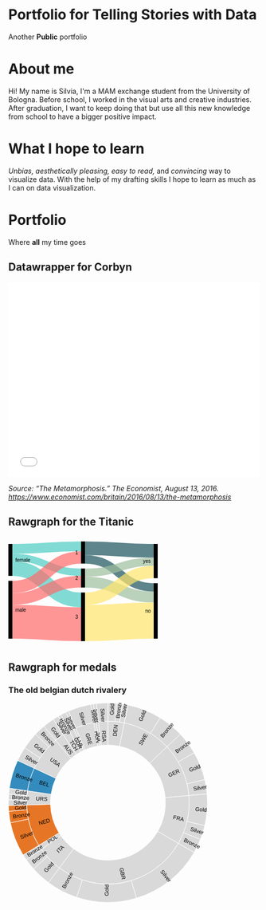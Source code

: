 # Portfolio for Telling Stories with Data
Another **Public** portfolio

# About me
Hi! My name is Silvia, I'm a MAM exchange student from the University of Bologna. Before school, I worked in the visual arts and creative industries. After graduation, I want to keep doing that but use all this new knowledge from school to have a bigger positive impact.

# What I hope to learn
*Unbias, aesthetically pleasing, easy to read,* and *convincing* way to visualize data. With the help of my drafting skills I hope to learn as much as I can on data visualization.

# Portfolio
Where **all** my time goes

## Datawrapper for Corbyn

<iframe title="Labour Party on social media" aria-label="Bar Chart" id="datawrapper-chart-sCBJz" src="//datawrapper.dwcdn.net/sCBJz/1/" scrolling="no" frameborder="0" style="width: 0; min-width: 100% !important; border: none;" height="391"></iframe><script type="text/javascript">!function(){"use strict";window.addEventListener("message",function(a){if(void 0!==a.data["datawrapper-height"])for(var e in a.data["datawrapper-height"]){var t=document.getElementById("datawrapper-chart-"+e)||document.querySelector("iframe[src*='"+e+"']");t&&(t.style.height=a.data["datawrapper-height"][e]+"px")}})}();</script>

*Source: “The Metamorphosis.” The Economist, August 13, 2016. https://www.economist.com/britain/2016/08/13/the-metamorphosis*

## Rawgraph for the Titanic

<svg width="400" height="220" xmlns="http://www.w3.org/2000/svg"><g transform="translate(0, 10)"><g class="links" fill="none" stroke-opacity="0.7"><path d="M8,14.900687547746257C77,14.900687547746257,77,9.900687547746399,146,9.900687547746399" stroke-width="19.80137509549274" style="stroke: rgb(78, 205, 196);"></path><path d="M8,32.089381207028154C77,32.089381207028154,77,61.70359052711994,146,61.70359052711994" stroke-width="14.576012223071046" style="stroke: rgb(78, 205, 196);"></path><path d="M8,54.228418640183236C77,54.228418640183236,77,117.35676088617265,146,117.35676088617265" stroke-width="29.702062643239113" style="stroke: rgb(78, 205, 196);"></path><path d="M8,91.38655462184872C77,91.38655462184872,77,32.1084797555386,146,32.1084797555386" stroke-width="24.61420932009167" style="stroke: rgb(255, 107, 107);"></path><path d="M8,115.45072574484337C77,115.45072574484337,77,80.74866310160428,146,80.74866310160428" stroke-width="23.51413292589763" style="stroke: rgb(255, 107, 107);"></path><path d="M8,161.1038961038961C77,161.1038961038961,77,166.1038961038961,146,166.1038961038961" stroke-width="67.79220779220779" style="stroke: rgb(255, 107, 107);"></path><path d="M154,13.750954927425544C223,13.750954927425544,223,18.750954927425518,292,18.750954927425518" stroke-width="27.501909854851032" style="stroke: rgb(26, 83, 92);"></path><path d="M154,35.95874713521775C223,35.95874713521775,223,92.21161191749428,292,92.21161191749428" stroke-width="16.913674560733384" style="stroke: rgb(26, 83, 92);"></path><path d="M154,81.64247517188693C223,81.64247517188693,223,111.53170359052712,292,111.53170359052712" stroke-width="21.726508785332314" style="stroke: rgb(158, 191, 158);"></path><path d="M154,62.5974025974026C223,62.5974025974026,223,40.683728036669216,292,40.683728036669216" stroke-width="16.363636363636363" style="stroke: rgb(158, 191, 158);"></path><path d="M154,163.69747899159665C223,163.69747899159665,223,158.69747899159665,292,158.69747899159665" stroke-width="72.60504201680672" style="stroke: rgb(255, 230, 109);"></path><path d="M154,114.95034377387319C223,114.95034377387319,223,61.31016042780749,292,61.31016042780749" stroke-width="24.889228418640183" style="stroke: rgb(255, 230, 109);"></path></g><g class="nodes" font-family="Arial, Helvetica" font-size="10"><g><rect x="146" y="2.842170943040401e-14" height="44.41558441558439" width="8" fill="#000"></rect><text x="140" y="22.207792207792224" dy="0.35em" text-anchor="end">1</text></g><g><rect x="146" y="54.41558441558442" height="38.09014514896867" width="8" fill="#000"></rect><text x="140" y="73.46065699006876" dy="0.35em" text-anchor="end">2</text></g><g><rect x="146" y="102.50572956455309" height="97.4942704354469" width="8" fill="#000"></rect><text x="140" y="151.25286478227653" dy="0.35em" text-anchor="end">3</text></g><g><rect x="0" y="4.999999999999886" height="64.079449961803" width="8" fill="#000"></rect><text x="14" y="37.03972498090138" dy="0.35em" text-anchor="start">female</text></g><g><rect x="0" y="79.07944996180288" height="115.92055003819723" width="8" fill="#000"></rect><text x="14" y="137.0397249809015" dy="0.35em" text-anchor="start">male</text></g><g><rect x="292" y="83.75477463712758" height="111.24522536287243" width="8" fill="#000"></rect><text x="286" y="139.3773873185638" dy="0.35em" text-anchor="end">no</text></g><g><rect x="292" y="5" height="68.75477463712758" width="8" fill="#000"></rect><text x="286" y="39.37738731856379" dy="0.35em" text-anchor="end">yes</text></g></g></g></svg>

## Rawgraph for medals

### The old belgian dutch rivalery

<svg width="400" height="400" xmlns="http://www.w3.org/2000/svg"><g transform="translate(200, 200)"><g display="none"><path d="M7.070501591499379e-15,-115.47005383792515A115.47005383792515,115.47005383792515,0,1,1,-7.070501591499379e-15,115.47005383792515A115.47005383792515,115.47005383792515,0,1,1,7.070501591499379e-15,-115.47005383792515Z" style="stroke: rgb(255, 255, 255); fill: rgb(217, 217, 217); fill-rule: evenodd;"></path><text transform="translate(3.5352507957496895e-15,57.735026918962575)rotate(90)" text-anchor="middle" dx="6" dy=".35em" style="font-size: 11px; font-family: Arial, Helvetica;"></text><title>undefined: none</title></g><g><path d="M9.999199243478975e-15,-163.2993161855452A163.2993161855452,163.2993161855452,0,0,1,33.02199128252281,-159.92565384704122L23.35007396415494,-113.08451432093533A115.47005383792515,115.47005383792515,0,0,0,7.070501591499379e-15,-115.47005383792515Z" style="stroke: rgb(255, 255, 255); fill: rgb(217, 217, 217); fill-rule: evenodd;"></path><text transform="translate(14.166373358652919,-138.66291602906625)rotate(-84.16666666666667)" text-anchor="middle" dx="6" dy=".35em" style="font-size: 11px; font-family: Arial, Helvetica;">DEN</text><title>DEN: none</title></g><g><path d="M33.02199128252281,-159.92565384704122A163.2993161855452,163.2993161855452,0,0,1,118.7796182802687,-112.06279020201272L83.9898735527276,-79.2403588705286A115.47005383792515,115.47005383792515,0,0,0,23.35007396415494,-113.08451432093533Z" style="stroke: rgb(255, 255, 255); fill: rgb(217, 217, 217); fill-rule: evenodd;"></path><text transform="translate(67.92936753309453,-121.71150907935697)rotate(-60.833333333333336)" text-anchor="middle" dx="6" dy=".35em" style="font-size: 11px; font-family: Arial, Helvetica;">SWE</text><title>SWE: none</title></g><g><path d="M118.7796182802687,-112.06279020201272A163.2993161855452,163.2993161855452,0,0,1,162.6779129860477,-14.232473192335888L115.03065542170945,-10.063878307356457A115.47005383792515,115.47005383792515,0,0,0,83.9898735527276,-79.2403588705286Z" style="stroke: rgb(255, 255, 255); fill: rgb(217, 217, 217); fill-rule: evenodd;"></path><text transform="translate(127.16879452332627,-57.06301880644464)rotate(-24.166666666666675)" text-anchor="middle" dx="6" dy=".35em" style="font-size: 11px; font-family: Arial, Helvetica;">GER</text><title>GER: none</title></g><g><path d="M162.6779129860477,-14.232473192335888A163.2993161855452,163.2993161855452,0,0,1,141.4213562373095,81.64965809277257L100,57.735026918962554A115.47005383792515,115.47005383792515,0,0,0,115.03065542170945,-10.063878307356457Z" style="stroke: rgb(255, 255, 255); fill: rgb(217, 217, 217); fill-rule: evenodd;"></path><text transform="translate(136.08071143062668,30.168367412824)rotate(12.499999999999998)" text-anchor="middle" dx="6" dy=".35em" style="font-size: 11px; font-family: Arial, Helvetica;">FRA</text><title>FRA: none</title></g><g><path d="M141.4213562373095,81.64965809277257A163.2993161855452,163.2993161855452,0,0,1,-97.51558967938813,130.98616887346495L-68.95393473370025,92.62120825207334A115.47005383792515,115.47005383792515,0,0,0,100,57.735026918962554Z" style="stroke: rgb(255, 255, 255); fill: rgb(217, 217, 217); fill-rule: evenodd;"></path><text transform="translate(28.186032623338935,136.50508408398827)rotate(78.33333333333331)" text-anchor="middle" dx="6" dy=".35em" style="font-size: 11px; font-family: Arial, Helvetica;">GBR</text><title>GBR: none</title></g><g><path d="M-97.51558967938813,130.98616887346495A163.2993161855452,163.2993161855452,0,0,1,-133.76696868438376,93.66463983626777L-94.58753065549631,66.23090198562058A115.47005383792515,115.47005383792515,0,0,0,-68.95393473370025,92.62120825207334Z" style="stroke: rgb(255, 255, 255); fill: rgb(217, 217, 217); fill-rule: evenodd;"></path><text transform="translate(-99.9828759370336,97.11598702160411)rotate(315.83333333333337)" text-anchor="middle" dx="6" dy=".35em" style="font-size: 11px; font-family: Arial, Helvetica;">ITA</text><title>ITA: none</title></g><g><path d="M-133.76696868438376,93.66463983626777A163.2993161855452,163.2993161855452,0,0,1,-138.98677060307872,85.7283165820596L-98.27848798865607,60.619073994881504A115.47005383792515,115.47005383792515,0,0,0,-94.58753065549631,66.23090198562058Z" style="stroke: rgb(255, 255, 255); fill: rgb(217, 217, 217); fill-rule: evenodd;"></path><text transform="translate(-116.45420542493609,76.59313581951986)rotate(326.6666666666667)" text-anchor="middle" dx="6" dy=".35em" style="font-size: 11px; font-family: Arial, Helvetica;">POL</text><title>POL: none</title></g><g><path d="M-138.98677060307872,85.7283165820596A163.2993161855452,163.2993161855452,0,0,1,-163.2302324232562,4.749514682198969L-115.42120424114073,3.358414039127961A115.47005383792515,115.47005383792515,0,0,0,-98.27848798865607,60.619073994881504Z" style="stroke: rgb(255, 255, 255); fill: rgb(230, 118, 38); fill-rule: evenodd;"></path><text transform="translate(-133.52906641864018,39.97597825178274)rotate(343.3333333333333)" text-anchor="middle" dx="6" dy=".35em" style="font-size: 11px; font-family: Arial, Helvetica;">NED</text><title>NED: none</title></g><g><path d="M-163.2302324232562,4.749514682198969A163.2993161855452,163.2993161855452,0,0,1,-161.57514298577357,-23.66727351837318L-114.25087927642652,-16.735289597038474A115.47005383792515,115.47005383792515,0,0,0,-115.42120424114073,3.358414039127961Z" style="stroke: rgb(255, 255, 255); fill: rgb(217, 217, 217); fill-rule: evenodd;"></path><text transform="translate(-139.14886818528618,-8.104498662748044)rotate(363.33333333333337)" text-anchor="middle" dx="6" dy=".35em" style="font-size: 11px; font-family: Arial, Helvetica;">URS</text><title>URS: none</title></g><g><path d="M-161.57514298577357,-23.66727351837318A163.2993161855452,163.2993161855452,0,0,1,-147.99944187671963,-69.01327314978L-104.65140896285276,-48.799753436088935A115.47005383792515,115.47005383792515,0,0,0,-114.25087927642652,-16.735289597038474Z" style="stroke: rgb(255, 255, 255); fill: rgb(52, 139, 189); fill-rule: evenodd;"></path><text transform="translate(-133.52906641864018,-39.97597825178271)rotate(376.66666666666674)" text-anchor="middle" dx="6" dy=".35em" style="font-size: 11px; font-family: Arial, Helvetica;">BEL</text><title>BEL: none</title></g><g><path d="M-147.99944187671963,-69.01327314978A163.2993161855452,163.2993161855452,0,0,1,-104.96677711435291,-125.09453372906596L-74.22271989685585,-88.45519308919184A115.47005383792515,115.47005383792515,0,0,0,-104.65140896285276,-48.799753436088935Z" style="stroke: rgb(255, 255, 255); fill: rgb(217, 217, 217); fill-rule: evenodd;"></path><text transform="translate(-110.58130543950176,-84.8520200296743)rotate(397.5)" text-anchor="middle" dx="6" dy=".35em" style="font-size: 11px; font-family: Arial, Helvetica;">USA</text><title>USA: none</title></g><g><path d="M-104.96677711435291,-125.09453372906596A163.2993161855452,163.2993161855452,0,0,1,-89.73444035678035,-136.43458828509026L-63.451831282259185,-96.47382256478203A115.47005383792515,115.47005383792515,0,0,0,-74.22271989685585,-88.45519308919184Z" style="stroke: rgb(255, 255, 255); fill: rgb(217, 217, 217); fill-rule: evenodd;"></path><text transform="translate(-83.23476220654422,-111.80368856276911)rotate(413.33333333333337)" text-anchor="middle" dx="6" dy=".35em" style="font-size: 11px; font-family: Arial, Helvetica;">AUS</text><title>AUS: none</title></g><g><path d="M-89.73444035678035,-136.43458828509026A163.2993161855452,163.2993161855452,0,0,1,-77.50191584119658,-143.73628528527772L-54.80213024625921,-101.63690202778406A115.47005383792515,115.47005383792515,0,0,0,-63.451831282259185,-96.47382256478203Z" style="stroke: rgb(255, 255, 255); fill: rgb(217, 217, 217); fill-rule: evenodd;"></path><text transform="translate(-71.44057502911622,-119.68431248634822)rotate(419.16666666666663)" text-anchor="middle" dx="6" dy=".35em" style="font-size: 11px; font-family: Arial, Helvetica;">TCH</text><title>TCH: none</title></g><g><path d="M-77.50191584119658,-143.73628528527772A163.2993161855452,163.2993161855452,0,0,1,-69.01327314977993,-147.9994418767197L-48.79975343608888,-104.65140896285278A115.47005383792515,115.47005383792515,0,0,0,-54.80213024625921,-101.63690202778406Z" style="stroke: rgb(255, 255, 255); fill: rgb(217, 217, 217); fill-rule: evenodd;"></path><text transform="translate(-62.555732365766424,-124.55870408768403)rotate(423.33333333333337)" text-anchor="middle" dx="6" dy=".35em" style="font-size: 11px; font-family: Arial, Helvetica;">GDR</text><title>GDR: none</title></g><g><path d="M-69.01327314977993,-147.9994418767197A163.2993161855452,163.2993161855452,0,0,1,-64.67955494912503,-149.94406236410222L-45.73535190865424,-106.02646329631527A115.47005383792515,115.47005383792515,0,0,0,-48.79975343608888,-104.65140896285278Z" style="stroke: rgb(255, 255, 255); fill: rgb(217, 217, 217); fill-rule: evenodd;"></path><text transform="translate(-57.063018806444546,-127.1687945233263)rotate(425.83333333333337)" text-anchor="middle" dx="6" dy=".35em" style="font-size: 11px; font-family: Arial, Helvetica;">COL</text><title>COL: none</title></g><g><path d="M-64.67955494912503,-149.94406236410222A163.2993161855452,163.2993161855452,0,0,1,-28.356628669875782,-160.81843264111686L-20.051164424058037,-113.71580426032575A115.47005383792515,115.47005383792515,0,0,0,-45.73535190865424,-106.02646329631527Z" style="stroke: rgb(255, 255, 255); fill: rgb(217, 217, 217); fill-rule: evenodd;"></path><text transform="translate(-39.97597825178275,-133.52906641864018)rotate(433.33333333333326)" text-anchor="middle" dx="6" dy=".35em" style="font-size: 11px; font-family: Arial, Helvetica;">GRE</text><title>GRE: none</title></g><g><path d="M-28.356628669875782,-160.81843264111686A163.2993161855452,163.2993161855452,0,0,1,-23.667273518372944,-161.5751429857736L-16.735289597038307,-114.25087927642655A115.47005383792515,115.47005383792515,0,0,0,-20.051164424058037,-113.71580426032575Z" style="stroke: rgb(255, 255, 255); fill: rgb(217, 217, 217); fill-rule: evenodd;"></path><text transform="translate(-22.204937625797644,-137.60461896627987)rotate(440.83333333333337)" text-anchor="middle" dx="6" dy=".35em" style="font-size: 11px; font-family: Arial, Helvetica;">HUN</text><title>HUN: none</title></g><g><path d="M-23.667273518372944,-161.5751429857736A163.2993161855452,163.2993161855452,0,0,1,-18.957893490637133,-162.19514462851322L-13.405255044241825,-114.68928664235453A115.47005383792515,115.47005383792515,0,0,0,-16.735289597038307,-114.25087927642655Z" style="stroke: rgb(255, 255, 255); fill: rgb(217, 217, 217); fill-rule: evenodd;"></path><text transform="translate(-18.19335218837297,-138.19222970909203)rotate(442.5)" text-anchor="middle" dx="6" dy=".35em" style="font-size: 11px; font-family: Arial, Helvetica;">SUI</text><title>SUI: none</title></g><g><path d="M-18.957893490637133,-162.19514462851322A163.2993161855452,163.2993161855452,0,0,1,-2.999759773043692e-14,-163.2993161855452L-2.1211504774498136e-14,-115.47005383792515A115.47005383792515,115.47005383792515,0,0,0,-13.405255044241825,-114.68928664235453Z" style="stroke: rgb(255, 255, 255); fill: rgb(217, 217, 217); fill-rule: evenodd;"></path><text transform="translate(-8.10449866274784,-139.1488681852862)rotate(446.6666666666668)" text-anchor="middle" dx="6" dy=".35em" style="font-size: 11px; font-family: Arial, Helvetica;">RSA</text><title>RSA: none</title></g><g><path d="M1.2246467991473532e-14,-200A200,200,0,0,1,17.431148549531628,-199.23893961834912L14.232473192335863,-162.6779129860477A163.2993161855452,163.2993161855452,0,0,0,9.999199243478975e-15,-163.2993161855452Z" style="stroke: rgb(255, 255, 255); fill: rgb(217, 217, 217); fill-rule: evenodd;"></path><text transform="translate(7.923446801129491,-181.476767868537)rotate(-87.5)" text-anchor="middle" dx="6" dy=".35em" style="font-size: 11px; font-family: Arial, Helvetica;">Gold</text><title>Gold: 3</title></g><g><path d="M17.431148549531628,-199.23893961834912A200,200,0,0,1,28.98637186144934,-197.88832771618888L23.66727351837303,-161.5751429857736A163.2993161855452,163.2993161855452,0,0,0,14.232473192335863,-162.6779129860477Z" style="stroke: rgb(255, 255, 255); fill: rgb(217, 217, 217); fill-rule: evenodd;"></path><text transform="translate(21.088238157841694,-180.4214080884509)rotate(-83.33333333333333)" text-anchor="middle" dx="6" dy=".35em" style="font-size: 11px; font-family: Arial, Helvetica;">Bronze</text><title>Bronze: 2</title></g><g><path d="M28.98637186144934,-197.88832771618888A200,200,0,0,1,40.443514466407585,-195.8681243531103L33.02199128252281,-159.92565384704122A163.2993161855452,163.2993161855452,0,0,0,23.66727351837303,-161.5751429857736Z" style="stroke: rgb(255, 255, 255); fill: rgb(217, 217, 217); fill-rule: evenodd;"></path><text transform="translate(31.543132101630942,-178.88999162177922)rotate(-80)" text-anchor="middle" dx="6" dy=".35em" style="font-size: 11px; font-family: Arial, Helvetica;">Silver</text><title>Silver: 2</title></g><g><path d="M40.443514466407585,-195.8681243531103A200,200,0,0,1,104.99531606691204,-170.22333448739994L85.7283165820596,-138.98677060307872A163.2993161855452,163.2993161855452,0,0,0,33.02199128252281,-159.92565384704122Z" style="stroke: rgb(255, 255, 255); fill: rgb(217, 217, 217); fill-rule: evenodd;"></path><text transform="translate(67.06617042509896,-168.815660025167)rotate(-68.33333333333334)" text-anchor="middle" dx="6" dy=".35em" style="font-size: 11px; font-family: Arial, Helvetica;">Gold</text><title>Gold: 12</title></g><g><path d="M104.99531606691204,-170.22333448739994A200,200,0,0,1,145.47472831460973,-137.2483275737467L118.7796182802687,-112.06279020201272A163.2993161855452,163.2993161855452,0,0,0,85.7283165820596,-138.98677060307872Z" style="stroke: rgb(255, 255, 255); fill: rgb(217, 217, 217); fill-rule: evenodd;"></path><text transform="translate(114.72599157289571,-140.83517012038237)rotate(-50.83333333333334)" text-anchor="middle" dx="6" dy=".35em" style="font-size: 11px; font-family: Arial, Helvetica;">Bronze</text><title>Bronze: 9</title></g><g><path d="M145.47472831460973,-137.2483275737467A200,200,0,0,1,173.20508075688772,-100L141.42135623730948,-81.6496580927726A163.2993161855452,163.2993161855452,0,0,0,118.7796182802687,-112.06279020201272Z" style="stroke: rgb(255, 255, 255); fill: rgb(217, 217, 217); fill-rule: evenodd;"></path><text transform="translate(145.70540371223683,-108.4736540099727)rotate(-36.66666666666667)" text-anchor="middle" dx="6" dy=".35em" style="font-size: 11px; font-family: Arial, Helvetica;">Bronze</text><title>Bronze: 8</title></g><g><path d="M173.20508075688772,-100A200,200,0,0,1,194.60897411596477,-46.12317414848804L158.89756198353754,-37.659413993774564A163.2993161855452,163.2993161855452,0,0,0,141.42135623730948,-81.6496580927726Z" style="stroke: rgb(255, 255, 255); fill: rgb(217, 217, 217); fill-rule: evenodd;"></path><text transform="translate(168.815660025167,-67.06617042509899)rotate(-21.666666666666664)" text-anchor="middle" dx="6" dy=".35em" style="font-size: 11px; font-family: Arial, Helvetica;">Gold</text><title>Gold: 10</title></g><g><path d="M194.60897411596477,-46.12317414848804A200,200,0,0,1,199.23893961834912,-17.43114854953166L162.6779129860477,-14.232473192335888A163.2993161855452,163.2993161855452,0,0,0,158.89756198353754,-37.659413993774564Z" style="stroke: rgb(255, 255, 255); fill: rgb(217, 217, 217); fill-rule: evenodd;"></path><text transform="translate(179.32983085700212,-28.9380381162959)rotate(-9.166666666666664)" text-anchor="middle" dx="6" dy=".35em" style="font-size: 11px; font-family: Arial, Helvetica;">Silver</text><title>Silver: 5</title></g><g><path d="M199.23893961834912,-17.43114854953166A200,200,0,0,1,194.60897411596477,46.12317414848804L158.89756198353754,37.659413993774564A163.2993161855452,163.2993161855452,0,0,0,162.6779129860477,-14.232473192335888Z" style="stroke: rgb(255, 255, 255); fill: rgb(217, 217, 217); fill-rule: evenodd;"></path><text transform="translate(181.16954291512084,13.19829553947691)rotate(4.1666666666666705)" text-anchor="middle" dx="6" dy=".35em" style="font-size: 11px; font-family: Arial, Helvetica;">Gold</text><title>Gold: 11</title></g><g><path d="M194.60897411596477,46.12317414848804A200,200,0,0,1,185.86950484536447,73.84122946253687L151.7618152049695,60.29111138766102A163.2993161855452,163.2993161855452,0,0,0,158.89756198353754,37.659413993774564Z" style="stroke: rgb(255, 255, 255); fill: rgb(217, 217, 217); fill-rule: evenodd;"></path><text transform="translate(173.24235802069705,54.62310566646506)rotate(17.499999999999993)" text-anchor="middle" dx="6" dy=".35em" style="font-size: 11px; font-family: Arial, Helvetica;">Silver</text><title>Silver: 5</title></g><g><path d="M185.86950484536447,73.84122946253687A200,200,0,0,1,173.20508075688775,99.99999999999997L141.4213562373095,81.64965809277257A163.2993161855452,163.2993161855452,0,0,0,151.7618152049695,60.29111138766102Z" style="stroke: rgb(255, 255, 255); fill: rgb(217, 217, 217); fill-rule: evenodd;"></path><text transform="translate(163.49657432624818,79.15471223371854)rotate(25.83333333333332)" text-anchor="middle" dx="6" dy=".35em" style="font-size: 11px; font-family: Arial, Helvetica;">Bronze</text><title>Bronze: 5</title></g><g><path d="M173.20508075688775,99.99999999999997A200,200,0,0,1,57.36064654221803,191.59790246309777L46.83477178152481,156.43903227404326A163.2993161855452,163.2993161855452,0,0,0,141.4213562373095,81.64965809277257Z" style="stroke: rgb(255, 255, 255); fill: rgb(217, 217, 217); fill-rule: evenodd;"></path><text transform="translate(112.66556492588228,142.4888373352558)rotate(51.666666666666664)" text-anchor="middle" dx="6" dy=".35em" style="font-size: 11px; font-family: Arial, Helvetica;">Silver</text><title>Silver: 26</title></g><g><path d="M57.36064654221803,191.59790246309777A200,200,0,0,1,-62.90895123032271,189.8485287146068L-51.36494358930755,155.01067458963567A163.2993161855452,163.2993161855452,0,0,0,46.83477178152481,156.43903227404326Z" style="stroke: rgb(255, 255, 255); fill: rgb(217, 217, 217); fill-rule: evenodd;"></path><text transform="translate(-2.6418940357463074,181.63044535849454)rotate(270.83333333333337)" text-anchor="middle" dx="6" dy=".35em" style="font-size: 11px; font-family: Arial, Helvetica;">Gold</text><title>Gold: 21</title></g><g><path d="M-62.90895123032271,189.8485287146068A200,200,0,0,1,-119.4317183405572,160.4246385510088L-97.51558967938813,130.98616887346495A163.2993161855452,163.2993161855452,0,0,0,-51.36494358930755,155.01067458963567Z" style="stroke: rgb(255, 255, 255); fill: rgb(217, 217, 217); fill-rule: evenodd;"></path><text transform="translate(-83.87647771895578,161.12521457140934)rotate(297.5)" text-anchor="middle" dx="6" dy=".35em" style="font-size: 11px; font-family: Arial, Helvetica;">Bronze</text><title>Bronze: 11</title></g><g><path d="M-119.4317183405572,160.4246385510088A200,200,0,0,1,-149.40501424819922,132.95917312278755L-121.98868330711284,108.56071025773362A163.2993161855452,163.2993161855452,0,0,0,-97.51558967938813,130.98616887346495Z" style="stroke: rgb(255, 255, 255); fill: rgb(217, 217, 217); fill-rule: evenodd;"></path><text transform="translate(-122.72073022420993,133.926176151109)rotate(312.5)" text-anchor="middle" dx="6" dy=".35em" style="font-size: 11px; font-family: Arial, Helvetica;">Gold</text><title>Gold: 7</title></g><g><path d="M-149.40501424819922,132.95917312278755A200,200,0,0,1,-163.83040885779832,114.71528727020927L-133.76696868438376,93.66463983626777A163.2993161855452,163.2993161855452,0,0,0,-121.98868330711284,108.56071025773362Z" style="stroke: rgb(255, 255, 255); fill: rgb(217, 217, 217); fill-rule: evenodd;"></path><text transform="translate(-142.48883733525574,112.66556492588236)rotate(321.6666666666667)" text-anchor="middle" dx="6" dy=".35em" style="font-size: 11px; font-family: Arial, Helvetica;">Bronze</text><title>Bronze: 4</title></g><g><path d="M-163.83040885779832,114.71528727020927A200,200,0,0,1,-170.22333448739994,104.99531606691204L-138.98677060307872,85.7283165820596A163.2993161855452,163.2993161855452,0,0,0,-133.76696868438376,93.66463983626777Z" style="stroke: rgb(255, 255, 255); fill: rgb(217, 217, 217); fill-rule: evenodd;"></path><text transform="translate(-151.76607528383872,99.81811798547089)rotate(326.6666666666667)" text-anchor="middle" dx="6" dy=".35em" style="font-size: 11px; font-family: Arial, Helvetica;">Bronze</text><title>Bronze: 2</title></g><g><path d="M-170.22333448739994,104.99531606691204A200,200,0,0,1,-195.86812435311032,40.44351446640751L-159.92565384704125,33.02199128252275A163.2993161855452,163.2993161855452,0,0,0,-138.98677060307872,85.7283165820596Z" style="stroke: rgb(255, 255, 255); fill: rgb(230, 118, 38); fill-rule: evenodd;"></path><text transform="translate(-168.81566002516698,67.066170425099)rotate(338.33333333333337)" text-anchor="middle" dx="6" dy=".35em" style="font-size: 11px; font-family: Arial, Helvetica;">Silver</text><title>Silver: 12</title></g><g><path d="M-195.86812435311032,40.44351446640751A200,200,0,0,1,-199.23893961834912,17.43114854953164L-162.6779129860477,14.232473192335872A163.2993161855452,163.2993161855452,0,0,0,-159.92565384704125,33.02199128252275Z" style="stroke: rgb(255, 255, 255); fill: rgb(230, 118, 38); fill-rule: evenodd;"></path><text transform="translate(-179.73173535098127,26.32682268991108)rotate(351.66666666666663)" text-anchor="middle" dx="6" dy=".35em" style="font-size: 11px; font-family: Arial, Helvetica;">Bronze</text><title>Bronze: 4</title></g><g><path d="M-199.23893961834912,17.43114854953164A200,200,0,0,1,-199.9153900164401,5.81694374862224L-163.2302324232562,4.749514682198969A163.2993161855452,163.2993161855452,0,0,0,-162.6779129860477,14.232473192335872Z" style="stroke: rgb(255, 255, 255); fill: rgb(230, 118, 38); fill-rule: evenodd;"></path><text transform="translate(-181.34233562120139,10.561988291450596)rotate(356.66666666666674)" text-anchor="middle" dx="6" dy=".35em" style="font-size: 11px; font-family: Arial, Helvetica;">Gold</text><title>Gold: 2</title></g><g><path d="M-199.9153900164401,5.81694374862224A200,200,0,0,1,-199.9153900164401,-5.816943748622369L-163.2302324232562,-4.749514682199074A163.2993161855452,163.2993161855452,0,0,0,-163.2302324232562,4.749514682198969Z" style="stroke: rgb(255, 255, 255); fill: rgb(217, 217, 217); fill-rule: evenodd;"></path><text transform="translate(-181.6496580927726,2.2245667234952506e-14)rotate(360)" text-anchor="middle" dx="6" dy=".35em" style="font-size: 11px; font-family: Arial, Helvetica;">Silver</text><title>Silver: 2</title></g><g><path d="M-199.9153900164401,-5.816943748622369A200,200,0,0,1,-199.2389396183491,-17.431148549531766L-162.6779129860477,-14.232473192335977A163.2993161855452,163.2993161855452,0,0,0,-163.2302324232562,-4.749514682199074Z" style="stroke: rgb(255, 255, 255); fill: rgb(217, 217, 217); fill-rule: evenodd;"></path><text transform="translate(-181.34233562120139,-10.561988291450874)rotate(363.33333333333337)" text-anchor="middle" dx="6" dy=".35em" style="font-size: 11px; font-family: Arial, Helvetica;">Bronze</text><title>Bronze: 2</title></g><g><path d="M-199.2389396183491,-17.431148549531766A200,200,0,0,1,-197.88832771618888,-28.986371861449523L-161.57514298577357,-23.66727351837318A163.2993161855452,163.2993161855452,0,0,0,-162.6779129860477,-14.232473192335977Z" style="stroke: rgb(255, 255, 255); fill: rgb(217, 217, 217); fill-rule: evenodd;"></path><text transform="translate(-180.42140808845087,-21.088238157841744)rotate(366.66666666666674)" text-anchor="middle" dx="6" dy=".35em" style="font-size: 11px; font-family: Arial, Helvetica;">Gold</text><title>Gold: 2</title></g><g><path d="M-197.88832771618888,-28.986371861449523A200,200,0,0,1,-181.26155740732997,-84.52365234813993L-147.99944187671963,-69.01327314978A163.2993161855452,163.2993161855452,0,0,0,-161.57514298577357,-23.66727351837318Z" style="stroke: rgb(255, 255, 255); fill: rgb(52, 139, 189); fill-rule: evenodd;"></path><text transform="translate(-174.0184673685705,-52.09770916187146)rotate(376.66666666666674)" text-anchor="middle" dx="6" dy=".35em" style="font-size: 11px; font-family: Arial, Helvetica;">Bronze</text><title>Bronze: 10</title></g><g><path d="M-181.26155740732997,-84.52365234813993A200,200,0,0,1,-167.09756228258726,-109.90179561416127L-136.43458828509023,-89.73444035678042A163.2993161855452,163.2993161855452,0,0,0,-147.99944187671963,-69.01327314978Z" style="stroke: rgb(255, 255, 255); fill: rgb(217, 217, 217); fill-rule: evenodd;"></path><text transform="translate(-158.61752679901073,-88.52727533018454)rotate(389.16666666666674)" text-anchor="middle" dx="6" dy=".35em" style="font-size: 11px; font-family: Arial, Helvetica;">Silver</text><title>Silver: 5</title></g><g><path d="M-167.09756228258726,-109.90179561416127A200,200,0,0,1,-145.4747283146097,-137.24832757374674L-118.77961828026866,-112.06279020201275A163.2993161855452,163.2993161855452,0,0,0,-136.43458828509023,-89.73444035678042Z" style="stroke: rgb(255, 255, 255); fill: rgb(217, 217, 217); fill-rule: evenodd;"></path><text transform="translate(-142.48883733525577,-112.66556492588232)rotate(398.3333333333334)" text-anchor="middle" dx="6" dy=".35em" style="font-size: 11px; font-family: Arial, Helvetica;">Gold</text><title>Gold: 6</title></g><g><path d="M-145.4747283146097,-137.24832757374674A200,200,0,0,1,-128.55752193730777,-153.2088886237957L-104.96677711435291,-125.09453372906596A163.2993161855452,163.2993161855452,0,0,0,-118.77961828026866,-112.06279020201275Z" style="stroke: rgb(255, 255, 255); fill: rgb(217, 217, 217); fill-rule: evenodd;"></path><text transform="translate(-124.65555888787966,-132.12717329743927)rotate(406.66666666666674)" text-anchor="middle" dx="6" dy=".35em" style="font-size: 11px; font-family: Arial, Helvetica;">Bronze</text><title>Bronze: 4</title></g><g><path d="M-128.55752193730777,-153.2088886237957A200,200,0,0,1,-109.90179561416117,-167.0975622825873L-89.73444035678035,-136.43458828509026A163.2993161855452,163.2993161855452,0,0,0,-104.96677711435291,-125.09453372906596Z" style="stroke: rgb(255, 255, 255); fill: rgb(217, 217, 217); fill-rule: evenodd;"></path><text transform="translate(-108.4736540099727,-145.70540371223683)rotate(413.33333333333337)" text-anchor="middle" dx="6" dy=".35em" style="font-size: 11px; font-family: Arial, Helvetica;">Gold</text><title>Gold: 4</title></g><g><path d="M-109.90179561416117,-167.0975622825873A200,200,0,0,1,-100.00000000000009,-173.2050807568877L-81.64965809277267,-141.42135623730948A163.2993161855452,163.2993161855452,0,0,0,-89.73444035678035,-136.43458828509026Z" style="stroke: rgb(255, 255, 255); fill: rgb(217, 217, 217); fill-rule: evenodd;"></path><text transform="translate(-95.36181632448584,-154.60505254523932)rotate(418.33333333333337)" text-anchor="middle" dx="6" dy=".35em" style="font-size: 11px; font-family: Arial, Helvetica;">Silver</text><title>Silver: 2</title></g><g><path d="M-100.00000000000009,-173.2050807568877A200,200,0,0,1,-94.92007394952806,-176.04027823602223L-77.50191584119658,-143.73628528527772A163.2993161855452,163.2993161855452,0,0,0,-81.64965809277267,-141.42135623730948Z" style="stroke: rgb(255, 255, 255); fill: rgb(217, 217, 217); fill-rule: evenodd;"></path><text transform="translate(-88.52727533018444,-158.61752679901076)rotate(420.83333333333326)" text-anchor="middle" dx="6" dy=".35em" style="font-size: 11px; font-family: Arial, Helvetica;">Bronze</text><title>Bronze: 1</title></g><g><path d="M-94.92007394952806,-176.04027823602223A200,200,0,0,1,-84.52365234813983,-181.26155740733L-69.01327314977993,-147.9994418767197A163.2993161855452,163.2993161855452,0,0,0,-77.50191584119658,-143.73628528527772Z" style="stroke: rgb(255, 255, 255); fill: rgb(217, 217, 217); fill-rule: evenodd;"></path><text transform="translate(-81.52421763573064,-162.32806357528946)rotate(423.33333333333337)" text-anchor="middle" dx="6" dy=".35em" style="font-size: 11px; font-family: Arial, Helvetica;">Silver</text><title>Silver: 2</title></g><g><path d="M-84.52365234813983,-181.26155740733A200,200,0,0,1,-79.21595320783138,-183.6432213760548L-64.67955494912503,-149.94406236410222A163.2993161855452,163.2993161855452,0,0,0,-69.01327314977993,-147.9994418767197Z" style="stroke: rgb(255, 255, 255); fill: rgb(217, 217, 217); fill-rule: evenodd;"></path><text transform="translate(-74.36597395947344,-165.7295996564286)rotate(425.83333333333337)" text-anchor="middle" dx="6" dy=".35em" style="font-size: 11px; font-family: Arial, Helvetica;">Silver</text><title>Silver: 1</title></g><g><path d="M-79.21595320783138,-183.6432213760548A200,200,0,0,1,-34.729635533386066,-196.9615506024416L-28.356628669875782,-160.81843264111686A163.2993161855452,163.2993161855452,0,0,0,-64.67955494912503,-149.94406236410222Z" style="stroke: rgb(255, 255, 255); fill: rgb(217, 217, 217); fill-rule: evenodd;"></path><text transform="translate(-52.097709161871514,-174.0184673685705)rotate(433.33333333333326)" text-anchor="middle" dx="6" dy=".35em" style="font-size: 11px; font-family: Arial, Helvetica;">Silver</text><title>Silver: 8</title></g><g><path d="M-34.729635533386066,-196.9615506024416A200,200,0,0,1,-28.986371861449236,-197.8883277161889L-23.667273518372944,-161.5751429857736A163.2993161855452,163.2993161855452,0,0,0,-28.356628669875782,-160.81843264111686Z" style="stroke: rgb(255, 255, 255); fill: rgb(217, 217, 217); fill-rule: evenodd;"></path><text transform="translate(-28.938038116295857,-179.32983085700215)rotate(440.83333333333337)" text-anchor="middle" dx="6" dy=".35em" style="font-size: 11px; font-family: Arial, Helvetica;">Silver</text><title>Silver: 1</title></g><g><path d="M-28.986371861449236,-197.8883277161889A200,200,0,0,1,-23.218582825045818,-198.64767154838862L-18.957893490637133,-162.19514462851322A163.2993161855452,163.2993161855452,0,0,0,-23.667273518372944,-161.5751429857736Z" style="stroke: rgb(255, 255, 255); fill: rgb(217, 217, 217); fill-rule: evenodd;"></path><text transform="translate(-23.710038188923733,-180.095620086389)rotate(442.5)" text-anchor="middle" dx="6" dy=".35em" style="font-size: 11px; font-family: Arial, Helvetica;">Silver</text><title>Silver: 1</title></g><g><path d="M-23.218582825045818,-198.64767154838862A200,200,0,0,1,-3.6739403974420595e-14,-200L-2.999759773043692e-14,-163.2993161855452A163.2993161855452,163.2993161855452,0,0,0,-18.957893490637133,-162.19514462851322Z" style="stroke: rgb(255, 255, 255); fill: rgb(217, 217, 217); fill-rule: evenodd;"></path><text transform="translate(-10.561988291450607,-181.34233562120139)rotate(446.6666666666668)" text-anchor="middle" dx="6" dy=".35em" style="font-size: 11px; font-family: Arial, Helvetica;">Silver</text><title>Silver: 4</title></g></g></svg>
